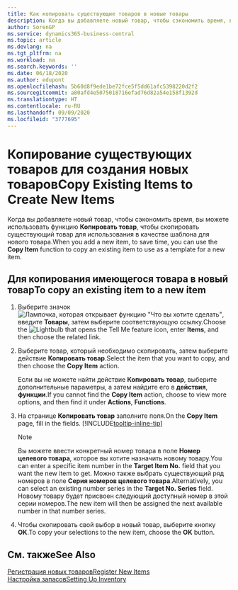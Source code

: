 ```yaml
---
title: Как копировать существующие товаров в новые товары
description: Когда вы добавляете новый товар, чтобы сэкономить время, вы можете использовать функцию "Копировать товар", чтобы скопировать существующий товар для использования в качестве шаблона для нового товара.
author: SorenGP
ms.service: dynamics365-business-central
ms.topic: article
ms.devlang: na
ms.tgt_pltfrm: na
ms.workload: na
ms.search.keywords: ''
ms.date: 06/18/2020
ms.author: edupont
ms.openlocfilehash: 5b60d8f9ede1be72fce5f5dd61afc5398220d2f2
ms.sourcegitcommit: a80afd4e5075018716efad76d82a54e158f1392d
ms.translationtype: HT
ms.contentlocale: ru-RU
ms.lasthandoff: 09/09/2020
ms.locfileid: "3777695"
---
```

# <a name="copy-existing-items-to-create-new-items"></a><span data-ttu-id="00277-103">Копирование существующих товаров для создания новых товаров</span><span class="sxs-lookup"><span data-stu-id="00277-103">Copy Existing Items to Create New Items</span></span>

<span data-ttu-id="00277-104">Когда вы добавляете новый товар, чтобы сэкономить время, вы можете использовать функцию **Копировать товар**, чтобы скопировать существующий товар для использования в качестве шаблона для нового товара.</span><span class="sxs-lookup"><span data-stu-id="00277-104">When you add a new item, to save time, you can use the **Copy Item** function to copy an existing item to use as a template for a new item.</span></span>  

## <a name="to-copy-an-existing-item-to-a-new-item"></a><span data-ttu-id="00277-105">Для копирования имеющегося товара в новый товар</span><span class="sxs-lookup"><span data-stu-id="00277-105">To copy an existing item to a new item</span></span>

1. <span data-ttu-id="00277-106">Выберите значок ![Лампочка, которая открывает функцию "Что вы хотите сделать"](media/ui-search/search_small.png "Что вы хотите сделать"), введите **Товары**, затем выберите соответствующую ссылку.</span><span class="sxs-lookup"><span data-stu-id="00277-106">Choose the ![Lightbulb that opens the Tell Me feature](media/ui-search/search_small.png "Tell me what you want to do") icon, enter **Items**, and then choose the related link.</span></span>  
2. <span data-ttu-id="00277-107">Выберите товар, который необходимо скопировать, затем выберите действие **Копировать товар**.</span><span class="sxs-lookup"><span data-stu-id="00277-107">Select the item that you want to copy, and then choose the **Copy Item** action.</span></span>  

    <span data-ttu-id="00277-108">Если вы не можете найти действие **Копировать товар**, выберите дополнительные параметры, а затем найдите его в **действия**, **функции**.</span><span class="sxs-lookup"><span data-stu-id="00277-108">If you cannot find the **Copy Item** action, choose to view more options, and then find it under **Actions**, **Functions**.</span></span>  

3. <span data-ttu-id="00277-109">На странице **Копировать товар** заполните поля.</span><span class="sxs-lookup"><span data-stu-id="00277-109">On the **Copy Item** page, fill in the fields.</span></span> [!INCLUDE[tooltip-inline-tip](includes/tooltip-inline-tip_md.md)]

    > [!NOTE]  
    > <span data-ttu-id="00277-110">Вы можете ввести конкретный номер товара в поле **Номер целевого товара**, которое вы хотите назначить новому товару.</span><span class="sxs-lookup"><span data-stu-id="00277-110">You can enter a specific item number in the **Target Item No.** field that you want the new item to get.</span></span> <span data-ttu-id="00277-111">Можно также выбрать существующий ряд номеров в поле **Серия номеров целевого товара**.</span><span class="sxs-lookup"><span data-stu-id="00277-111">Alternatively, you can select an existing number series in the **Target No. Series** field.</span></span> <span data-ttu-id="00277-112">Новому товару будет присвоен следующий доступный номер в этой серии номеров.</span><span class="sxs-lookup"><span data-stu-id="00277-112">The new item will then be assigned the next available number in that number series.</span></span>  

4. <span data-ttu-id="00277-113">Чтобы скопировать свой выбор в новый товар, выберите кнопку **OK**.</span><span class="sxs-lookup"><span data-stu-id="00277-113">To copy your selections to the new item, choose the **OK** button.</span></span>  

## <a name="see-also"></a><span data-ttu-id="00277-114">См. также</span><span class="sxs-lookup"><span data-stu-id="00277-114">See Also</span></span>

[<span data-ttu-id="00277-115">Регистрация новых товаров</span><span class="sxs-lookup"><span data-stu-id="00277-115">Register New Items</span></span>](inventory-how-register-new-items.md)  
[<span data-ttu-id="00277-116">Настройка запасов</span><span class="sxs-lookup"><span data-stu-id="00277-116">Setting Up Inventory</span></span>](inventory-setup-inventory.md)  
